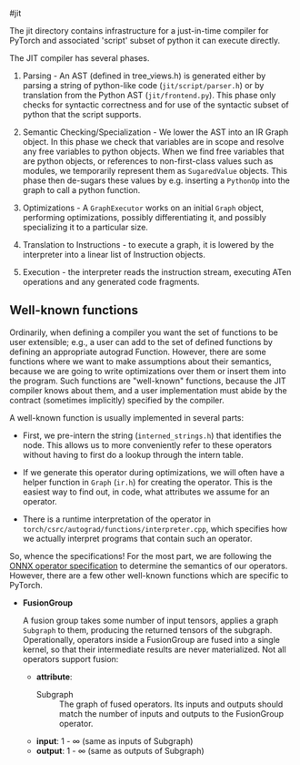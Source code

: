#jit

The jit directory contains infrastructure for a just-in-time compiler for
PyTorch and associated 'script' subset of python it can execute directly.

The JIT compiler has several phases.

1. Parsing - An AST (defined in tree_views.h) is generated either by parsing a string of python-like code (`jit/script/parser.h`) or by translation from the Python AST (`jit/frontend.py`). This phase only checks for syntactic correctness and for use of the syntactic subset of python that
the script supports.

2. Semantic Checking/Specialization - We lower the AST into an IR Graph object. In this
phase we check that variables are in scope and resolve any free variables to python objects.
When we find free variables that are python objects, or references to non-first-class values
such as modules, we temporarily represent them as `SugaredValue` objects. This phase then
de-sugars these values by e.g. inserting a `PythonOp` into the graph to call a python function.

3. Optimizations - A `GraphExecutor` works on an initial `Graph` object, performing optimizations,
possibly differentiating it, and possibly specializing it to a particular size.

4. Translation to Instructions - to execute a graph, it is lowered by the interpreter
into a linear list of Instruction objects.

5. Execution - the interpreter reads the instruction stream, executing ATen operations and
any generated code fragments.

## Well-known functions

Ordinarily, when defining a compiler you want the set of functions to be user
extensible; e.g., a user can add to the set of defined functions by defining an
appropriate autograd Function.  However, there are some functions where we want
to make assumptions about their semantics, because we are going to write
optimizations over them or insert them into the program.  Such functions are
"well-known" functions, because the JIT compiler knows about them, and a user
implementation must abide by the contract (sometimes implicitly) specified by
the compiler.

A well-known function is usually implemented in several parts:

* First, we pre-intern the string (`interned_strings.h`) that identifies
  the node.  This allows us to more conveniently refer to these operators
  without having to first do a lookup through the intern table.

* If we generate this operator during optimizations, we will often have
  a helper function in `Graph` (`ir.h`) for creating the operator.  This is
  the easiest way to find out, in code, what attributes we assume for an
  operator.

* There is a runtime interpretation of the operator in
  `torch/csrc/autograd/functions/interpreter.cpp`, which specifies how we
  actually interpret programs that contain such an operator.

So, whence the specifications!  For the most part, we are following
the [ONNX operator specification](https://github.com/onnx/onnx/blob/master/docs/Operators.md)
to determine the semantics of our operators.  However, there are a few
other well-known functions which are specific to PyTorch.

* **FusionGroup**

  A fusion group takes some number of input tensors, applies a graph `Subgraph`
  to them, producing the returned tensors of the subgraph.  Operationally,
  operators inside a FusionGroup are fused into a single kernel, so that their
  intermediate results are never materialized.  Not all operators support
  fusion:

  * **attribute**:
    <dl>
      <dt>Subgraph</dt>
      <dd>The graph of fused operators.  Its inputs and outputs should match
      the number of inputs and outputs to the FusionGroup operator.</dd>
    </dl>
  * **input**: 1 - ∞ (same as inputs of Subgraph)
  * **output**: 1 - ∞ (same as outputs of Subgraph)

